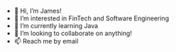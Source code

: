 - 👋 Hi, I’m James!
- 👀 I’m interested in FinTech and Software Engineering
- 🌱 I’m currently learning Java
- 💞️ I’m looking to collaborate on anything!
- 📫 Reach me by email

<!---
JimmyD2021/JimmyD2021 is a ✨ special ✨ repository because its `README.md` (this file) appears on your GitHub profile.
You can click the Preview link to take a look at your changes.
--->
